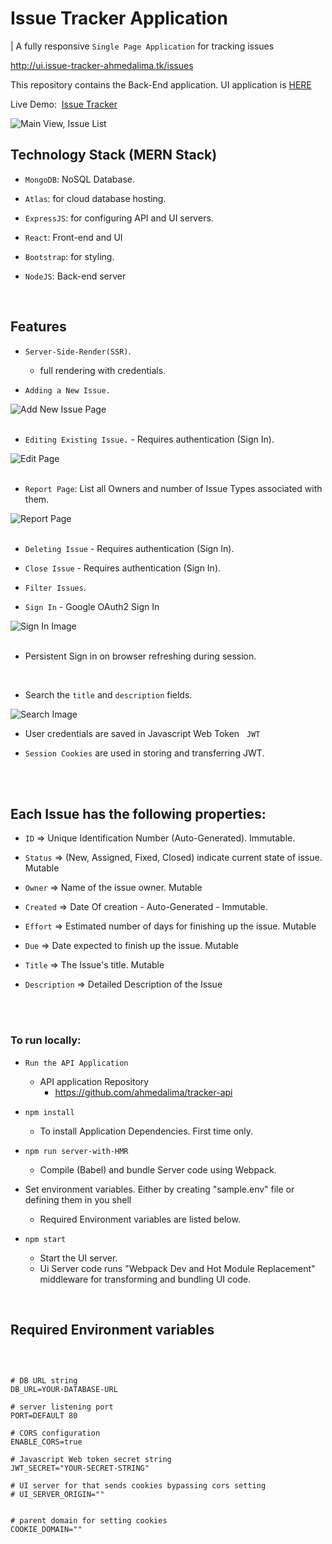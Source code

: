 <h1> Issue Tracker Application </h1>

| A fully responsive `Single Page Application` for tracking issues

http://ui.issue-tracker-ahmedalima.tk/issues

This repository contains the Back-End application.
UI application is <a href="https://github.com/ahmedalima/tracker-ui" target="_blank" rel="noreferrer"> HERE </a>

Live Demo:&nbsp; 
<a href="http://ui.issue-tracker-ahmedalima.tk/issues" target="blank" rel="noreferrer" >
 Issue Tracker 
</a>

<img src="./assets/images/description.png" alt="Main View, Issue List" />

<h2>
Technology Stack (MERN Stack)
</h2>

* `MongoDB`: NoSQL Database. 

* `Atlas`: for cloud database hosting.

* `ExpressJS`: for configuring API and UI servers.

* `React`: Front-end and UI

* `Bootstrap`: for styling.

* `NodeJS`: Back-end server

<br />

<h2>
Features
</h2>

* `Server-Side-Render(SSR)`.
  * full rendering with credentials. 


* `Adding a New Issue.` 

<img src="./assets/images/new-issue.png" alt="Add New Issue Page" />

<br />

<br />


* `Editing Existing Issue.` - Requires authentication (Sign In).

<img src="./assets/images/edit.png" alt="Edit Page" />

<br />

<br />

* `Report Page`: List all Owners and number of Issue Types associated with them.

<img src="./assets/images/report.png" alt="Report Page"/>

<br />

<br />



* `Deleting Issue` - Requires authentication (Sign In).

* `Close Issue` - Requires authentication (Sign In).

* `Filter Issues`.

* `Sign In` - Google OAuth2 Sign In

<img src="./assets/images/signin.png" alt="Sign In Image" />

<br />
<br />

* Persistent Sign in on browser refreshing during session.
<br />

* Search the `title` and `description` fields.

<img src="./assets/images/search.png" alt="Search Image" />

* User credentials are saved in Javascript Web Token &nbsp; `JWT`

* `Session Cookies` are used in storing and transferring JWT.


<br />
<br />


<h2>
Each Issue has the following properties:
</h2>

* `ID` => Unique Identification Number (Auto-Generated). Immutable.

* `Status` => (New, Assigned, Fixed, Closed) indicate current state of issue. Mutable

* `Owner` => Name of the issue owner. Mutable

* `Created` => Date Of creation - Auto-Generated - Immutable.

* `Effort` => Estimated number of days for finishing up the issue. Mutable

* `Due` => Date expected to finish up the issue. Mutable

* `Title` => The Issue's title. Mutable

* `Description` => Detailed Description of the Issue

<br />

<br />


<h3> To run locally: </h3>

* `Run the API Application`
  * API application Repository
    * https://github.com/ahmedalima/tracker-api

* `npm install`
  * To install Application Dependencies. First time only.

* `npm run server-with-HMR`
  * Compile (Babel) and bundle Server code using Webpack.

* Set environment variables. Either by creating "sample.env" file or defining them in you shell
  * Required Environment variables are listed below.

* `npm start`
  * Start the UI server.
  * Ui Server code runs "Webpack Dev and Hot Module Replacement" middleware for transforming and bundling UI code. 

<br />
<h2>
Required Environment variables
</h2>

<br />

```

# DB URL string
DB_URL=YOUR-DATABASE-URL

# server listening port
PORT=DEFAULT 80

# CORS configuration
ENABLE_CORS=true

# Javascript Web token secret string
JWT_SECRET="YOUR-SECRET-STRING"

# UI server for that sends cookies bypassing cors setting
# UI_SERVER_ORIGIN=""


# parent domain for setting cookies
COOKIE_DOMAIN=""

```
